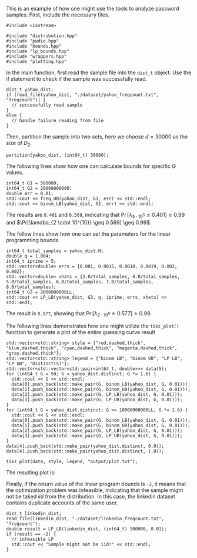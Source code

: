 This is an example of how one might use the tools to analyze password samples. First, include the necessary files.

    #include <iostream>

    #include "distribution.hpp"
    #include "pwdio.hpp"
    #include "bounds.hpp"
    #include "lp_bounds.hpp"
    #include "wrappers.hpp"
    #include "plotting.hpp"

In the main function, first read the sample file into the `dist_t` object. Use the if statement to check if the sample was successfully read.

    dist_t yahoo_dist;
    if (read_file(yahoo_dist, "./dataset/yahoo_freqcount.txt", "freqcount")) {
      // successfully read sample
    }
    else {
      // handle failure reading from file
    }

Then, partition the sample into two sets, here we choose $d = 30000$ as the size of $D_{2}$.

    partition(yahoo_dist, (int64_t) 30000);

The following lines show how one can calculate bounds for specific $G$ values.

    int64_t G1 = 500000;
    int64_t G2 = 20000000000;
    double err = 0.01;
    std::cout << freq_UB(yahoo_dist, G1, err) << std::endl;
    std::cout << binom_LB(yahoo_dist, G2, err) << std::endl;

The results are `0.401` and `0.569`, indicating that $\Pr[\lambda_{5 \cdot 10^{5}} \leq 0.401] \geq 0.99$ and $\Pr[\lamdba_{2 \cdot 10^{10}} \geq 0.569] \geq 0.99$.

The follow lines show how one can set the parameters for the linear programming bounds.

    int64_t total_samples = yahoo_dist.N;
    double q = 1.004;
    int64_t iprime = 5;
    std::vector<double> errs = {0.001, 0.0015, 0.0018, 0.0019, 0.002, 0.002};
    std::vector<double> xhats = {3.0/total_samples, 4.0/total_samples, 5.0/total_samples, 6.0/total_samples, 7.0/total_samples, 8.0/total_samples};
    int64_t G3 = 2000000000LL;
    std::cout << LP_LB(yahoo_dist, G3, q, iprime, errs, xhats) << std::endl;

The result is `0.577`, showing that $\Pr[\lambda_{2 \cdot 10^{9}} \geq 0.577] \geq 0.99$.

The following lines demonstrates how one might utilize the `tikz_plot()` function to generate a plot of the entire guessing curve.result

    std::vector<std::string> style = {"red,dashed,thick", "blue,dashed,thick", "cyan,dashed,thick", "magenta,dashed,thick", "gray,dashed,thick"};
    std::vector<std::string> legend = {"binom LB", "binom UB", "LP LB", "LP UB", "Distinct(S)"};
    std::vector<std::vector<std::pair<int64_t, double>>> data(5);
    for (int64_t G = 50; G < yahoo_dist.distinct; G *= 1.6) {
      std::cout << G << std::endl;
      data[0].push_back(std::make_pair(G, binom_LB(yahoo_dist, G, 0.01)));
      data[1].push_back(std::make_pair(G, binom_UB(yahoo_dist, G, 0.01)));
      data[2].push_back(std::make_pair(G, LP_LB(yahoo_dist, G, 0.01)));
      data[3].push_back(std::make_pair(G, LP_UB(yahoo_dist, G, 0.01)));
    }
    for (int64_t G = yahoo_dist.distinct; G <= 10000000000LL; G *= 1.6) {
      std::cout << G << std::endl;
      data[0].push_back(std::make_pair(G, binom_LB(yahoo_dist, G, 0.01)));
      data[1].push_back(std::make_pair(G, binom_UB(yahoo_dist, G, 0.01)));
      data[2].push_back(std::make_pair(G, LP_LB(yahoo_dist, G, 0.01)));
      data[3].push_back(std::make_pair(G, LP_UB(yahoo_dist, G, 0.01)));
    }
    data[4].push_back(std::make_pair(yahoo_dist.distinct, 0.0));
    data[4].push_back(std::make_pair(yahoo_dist.distinct, 1.0));

    tikz_plot(data, style, legend, "output/plot.txt");

The resulting plot is:

Finally, if the return value of the linear program bounds is `-2`, it means that the optimization problem was infeasible, indicating that the sample might not be taked *iid* from the distribution. In this case, the linkedin dataset contains duplicate accounts of the same user.

    dist_t linkedin_dist;
    read_file(linkedin_dist, "./dataset/linkedin_freqcount.txt", "freqcount");
    double result = LP_LB(linkedin_dist, (int64_t) 500000, 0.01);
    if (result == -2) {
      // infeasible LP
      std::cout << "Sample might not be iid!" << std::endl;
    }

